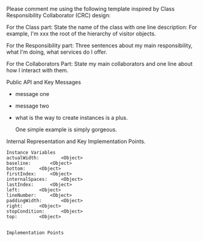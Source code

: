 Please comment me using the following template inspired by Class Responsibility Collaborator (CRC) design:For the Class part:  State the name of the class with one line description: For example, I'm xxx the root of the hierarchy of visitor objects.For the Responsibility part: Three sentences about my main responsibility, what I'm doing, what services do I offer.For the Collaborators Part: State my main collaborators and one line about how I interact with them. Public API and Key Messages- message one   - message two - what is the way to create instances is a plus.   One simple example is simply gorgeous. Internal Representation and Key Implementation Points.    Instance Variables	actualWidth:		<Object>	baseline:		<Object>	bottom:		<Object>	firstIndex:		<Object>	internalSpaces:		<Object>	lastIndex:		<Object>	left:		<Object>	lineNumber:		<Object>	paddingWidth:		<Object>	right:		<Object>	stopCondition:		<Object>	top:		<Object>    Implementation Points